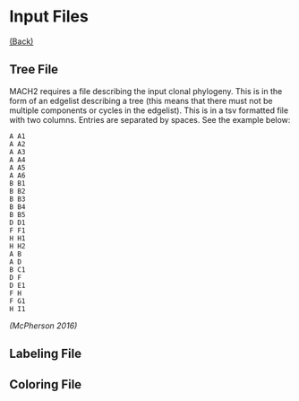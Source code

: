 # Input Files

[(Back)](../tutorial.md)

## Tree File

MACH2 requires a file describing the input clonal phylogeny. This is in the form of an edgelist describing a tree (this means that there must not be multiple components or cycles in the edgelist). This is in a tsv formatted file with two columns. Entries are separated by spaces. See the example below:

```text
A A1
A A2
A A3
A A4
A A5
A A6
B B1
B B2
B B3
B B4
B B5
D D1
F F1
H H1
H H2
A B
A D
B C1
D F
D E1
F H
F G1
H I1
```
*(McPherson 2016)*

## Labeling File

## Coloring File